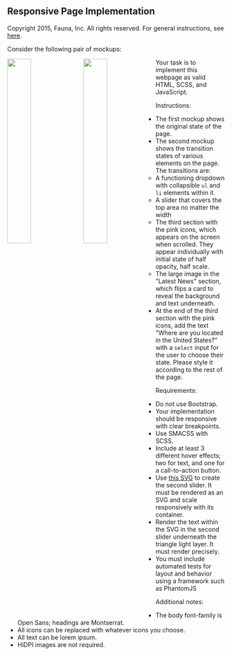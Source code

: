 
## Responsive Page Implementation

Copyright 2015, Fauna, Inc. All rights reserved. For general instructions, see [here](https://github.com/faunadb/exercises/blob/master/README.md).

Consider the following pair of mockups:

<img src="https://raw.githubusercontent.com/faunadb/exercises/master/app.jpg" width="33%" style="float:left;">
<img src="https://raw.githubusercontent.com/faunadb/exercises/master/app2.jpg" width="33%" style="float:left;margin-left:10px;">

Your task is to implement this webpage as valid HTML, SCSS, and JavaScript.

Instructions:

  - The first mockup shows the original state of the page.
  - The second mockup shows the transition states of various elements on the page. The transitions are:
    - A functioning dropdown with collapsible `ul` and `li` elements within it.
    - A slider that covers the top area no matter the width
    - The third section with the pink icons, which appears on the screen when scrolled. They appear individually with initial state of half opacity, half scale.
    - The large image in the "Latest News" section, which flips a card to reveal the background and text underneath.
  - At the end of the third section with the pink icons, add the text "Where are you located in the United States?" with a `select` input for the user to choose their state. Please style it according to the rest of the page.

Requirements:

  - Do not use Bootstrap.
  - Your implementation should be responsive with clear breakpoints.
  - Use SMACSS with SCSS.
  - Include at least 3 different hover effects; two for text, and one for a call-to-action button.
  - Use [this SVG](https://github.com/faunadb/exercises/blob/master/business-icon.svg) to create the second slider. It must be rendered as an SVG and scale responsively with its container.
  - Render the text within the SVG in the second slider underneath the triangle light layer. It must render precisely.
  - You must include automated tests for layout and behavior using a framework such as PhantomJS

Additional notes:

  - The body font-family is Open Sans; headings are Montserrat.
  - All icons can be replaced with whatever icons you choose.
  - All text can be lorem ipsum.
  - HiDPI images are not required.
